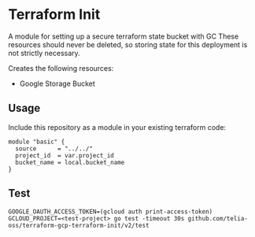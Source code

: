 # Terraform Init

A module for setting up a secure terraform state bucket with GC These resources should never be deleted, so storing state for this deployment is not strictly necessary.

Creates the following resources:

* Google Storage Bucket

## Usage

Include this repository as a module in your existing terraform code:

```hcl
module "basic" {
  source      = "../../"
  project_id  = var.project_id
  bucket_name = local.bucket_name
}
```

## Test

```shell
GOOGLE_OAUTH_ACCESS_TOKEN=(gcloud auth print-access-token) GCLOUD_PROJECT=<test-project> go test -timeout 30s github.com/telia-oss/terraform-gcp-terraform-init/v2/test
```
